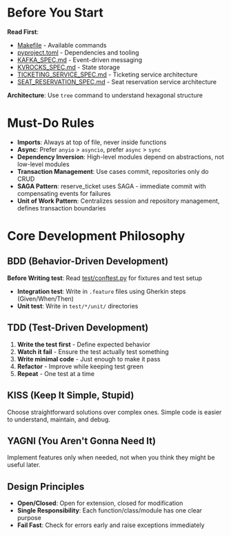 # Before You Start

**Read First**:
- [Makefile](../Makefile) - Available commands
- [pyproject.toml](../pyproject.toml) - Dependencies and tooling
- [KAFKA_SPEC.md](KAFKA_SPEC.md) - Event-driven messaging
- [KVROCKS_SPEC.md](KVROCKS_SPEC.md) - State storage
- [TICKETING_SERVICE_SPEC.md](TICKETING_SERVICE_SPEC.md) - Ticketing service architecture
- [SEAT_RESERVATION_SPEC.md](SEAT_RESERVATION_SPEC.md) - Seat reservation service architecture

**Architecture**: Use `tree` command to understand hexagonal structure

# Must-Do Rules

- **Imports**: Always at top of file, never inside functions
- **Async**: Prefer `anyio` > `asyncio`, prefer `async` > `sync`
- **Dependency Inversion**: High-level modules depend on abstractions, not low-level modules
- **Transaction Management**: Use cases commit, repositories only do CRUD
- **SAGA Pattern**: reserve_ticket uses SAGA - immediate commit with compensating events for failures
- **Unit of Work Pattern**: Centralizes session and repository management, defines transaction boundaries

# Core Development Philosophy

## BDD (Behavior-Driven Development)
**Before Writing test**: Read [test/conftest.py](../test/conftest.py) for fixtures and test setup
- **Integration test**: Write in `.feature` files using Gherkin steps (Given/When/Then)
- **Unit test**: Write in `test/*/unit/` directories

## TDD (Test-Driven Development)
1. **Write the test first** - Define expected behavior
2. **Watch it fail** - Ensure the test actually test something
3. **Write minimal code** - Just enough to make it pass
4. **Refactor** - Improve while keeping test green
5. **Repeat** - One test at a time

## KISS (Keep It Simple, Stupid)
Choose straightforward solutions over complex ones. Simple code is easier to understand, maintain, and debug.

## YAGNI (You Aren't Gonna Need It)
Implement features only when needed, not when you think they might be useful later.

## Design Principles
- **Open/Closed**: Open for extension, closed for modification
- **Single Responsibility**: Each function/class/module has one clear purpose
- **Fail Fast**: Check for errors early and raise exceptions immediately

